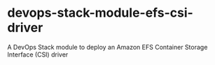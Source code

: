 # devops-stack-module-efs-csi-driver
A DevOps Stack module to deploy an Amazon EFS Container Storage Interface (CSI) driver
